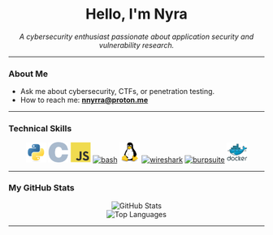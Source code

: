 <h1 align="center">Hello, I'm Nyra</h1>
<p align="center">
  <em>A cybersecurity enthusiast passionate about application security and vulnerability research.</em>
</p>

---

### About Me

- Ask me about cybersecurity, CTFs, or penetration testing.
- How to reach me: **nnyrra@proton.me**

---

### Technical Skills

<p align="center">
  <a href="https://www.python.org" target="_blank" rel="noreferrer"><img src="https://raw.githubusercontent.com/devicons/devicon/master/icons/python/python-original.svg" alt="python" width="40" height="40"/></a>
  <a href="https://www.cprogramming.com/" target="_blank" rel="noreferrer"><img src="https://raw.githubusercontent.com/devicons/devicon/master/icons/c/c-original.svg" alt="c" width="40" height="40"/></a>
  <a href="https://developer.mozilla.org/en-US/docs/Web/JavaScript" target="_blank" rel="noreferrer"><img src="https://raw.githubusercontent.com/devicons/devicon/master/icons/javascript/javascript-original.svg" alt="javascript" width="40" height="40"/></a>
  <a href="https://www.gnu.org/software/bash/" target="_blank" rel="noreferrer"><img src="https://www.vectorlogo.zone/logos/gnu_bash/gnu_bash-icon.svg" alt="bash" width="40" height="40"/></a>
  <a href="https://www.kali.org/" target="_blank" rel="noreferrer"><img src="https://raw.githubusercontent.com/devicons/devicon/master/icons/linux/linux-original.svg" alt="kali" width="40" height="40"/></a>
  <a href="https://www.wireshark.org/" target="_blank" rel="noreferrer"><img src="https://www.vectorlogo.zone/logos/wireshark/wireshark-icon.svg" alt="wireshark" width="40" height="40"/></a>
  <a href="https://portswigger.net/burp" target="_blank" rel="noreferrer"><img src="https://www.vectorlogo.zone/logos/portswigger/portswigger-icon.svg" alt="burpsuite" width="40" height="40"/></a>
  <a href="https://www.docker.com/" target="_blank" rel="noreferrer"><img src="https://raw.githubusercontent.com/devicons/devicon/master/icons/docker/docker-original-wordmark.svg" alt="docker" width="40" height="40"/></a>
</p>

---

### My GitHub Stats

<p align="center">
  <img src="https://github-readme-stats.vercel.app/api?username=[YOUR_USERNAME]&show_icons=true&theme=dracula&include_all_commits=true&count_private=true" alt="GitHub Stats" />
  <br/>
  <img src="https://github-readme-stats.vercel.app/api/top-langs/?username=[YOUR_USERNAME]&layout=compact&langs_count=8&theme=dracula" alt="Top Languages" />
</p>

---
